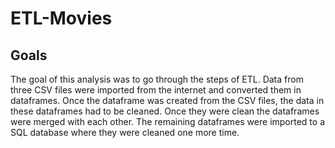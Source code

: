 # ETL-Movies
## Goals
The goal of this analysis was to go through the steps of ETL. Data from three CSV files  were imported from the internet and converted them in dataframes.
Once the dataframe was created from the CSV files, the data in these dataframes had to be cleaned. Once they were clean the dataframes 
were merged with each other. The remaining dataframes were imported to a SQL database where they were cleaned one more time.
